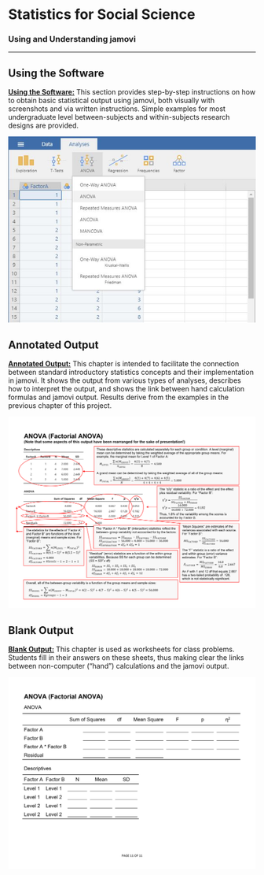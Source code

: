 # Statistics for Social Science

### Using and Understanding jamovi 

---

## Using the Software

[**Using the Software:**](./using-software/) This section provides step-by-step instructions on how to obtain basic statistical output using jamovi, both visually with screenshots and via written instructions. Simple examples for most undergraduate level between-subjects and within-subjects research designs are provided.

<p align="center"><kbd><img src="using-software/image32.jpg"></kbd></p>

## Annotated Output

[**Annotated Output:**](./annotated-output/) This chapter is intended to facilitate the connection between standard introductory statistics concepts and their implementation in jamovi. It shows the output from various types of analyses, describes how to interpret the output, and shows the link between hand calculation formulas and jamovi output. Results derive from the examples in the previous chapter of this project.

<p align="center"><kbd><img src="annotated-output/page11.png"></kbd></p>

## Blank Output

[**Blank Output:**](./blank-output/) This chapter is used as worksheets for class problems. Students fill in their answers on these sheets, thus making clear the links between non-computer (“hand”) calculations and the jamovi output.

<p align="center"><kbd><img src="blank-output/page11.png"></kbd></p>
